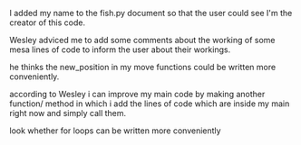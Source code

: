 <!-- review van Wesley -->

I added my name to the fish.py document so that the user could see I'm the creator of this code.

Wesley adviced me to add some comments about the working of some mesa lines of code to inform the user about their workings.

he thinks the new_position in my move functions could be written more conveniently.

according to Wesley i can improve my main code by making another function/ method in which i add the lines of code which are inside my main right now and simply call them.

look whether for loops can be written more conveniently



 <!-- dus waarover je uitlegt wat het probleem is, hoe het beter zou moeten, en geillustreerde met enkele voorbeelden. -->




